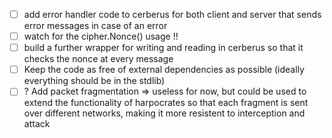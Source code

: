 - [ ] add error handler code to cerberus for both client and server that sends error messages in case of an error
- [ ] watch for the cipher.Nonce() usage !!
- [ ] build a further wrapper for writing and reading in cerberus so that it checks the nonce at every message
- [ ] Keep the code as free of external dependencies as possible (ideally everything should be in the stdlib)
- [ ] ? Add packet fragmentation => useless for now, but could be used to extend the functionality of harpocrates so that each fragment is sent over different networks, making it more resistent to interception and attack
